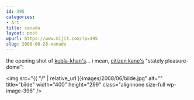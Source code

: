 ```yaml
---
id: 395
categories:
- Art
title: xanadu
layout: post
wpurl: https://www.mijit.com/?p=395
slug: 2008-06-28-xanadu
---
```

the opening shot of <a href="https://en.wikipedia.org/wiki/Kubla_Khan">kubla-khan's</a>... i mean, <a href="https://www.amazon.com/exec/obidos/ASIN/B00003CX9E/ref=nosim/mijitcom">citizen kane's</a> "stately pleasure-dome":

<img src="{{ "/" | relative_url }}images/2008/06/bilde.jpg" alt="" title="bilde" width="400" height="299" class="alignnone size-full wp-image-396" />
